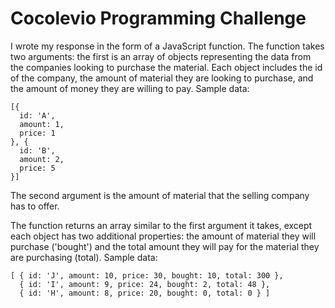 # Cocolevio Programming Challenge

I wrote my response in the form of a JavaScript function. The function takes two arguments: the first is an array of objects representing the data from the companies looking to purchase the material. Each object includes the id of the company, the amount of material they are looking to purchase, and the amount of money they are willing to pay. Sample data:
```
[{
  id: 'A',
  amount: 1,
  price: 1
}, {
  id: 'B',
  amount: 2,
  price: 5
}]
```
The second argument is the amount of material that the selling company has to offer.

The function returns an array similar to the first argument it takes, except each object has two additional properties: the amount of material they will purchase ('bought') and the total amount they will pay for the material they are purchasing (total). Sample data:
```
[ { id: 'J', amount: 10, price: 30, bought: 10, total: 300 },
  { id: 'I', amount: 9, price: 24, bought: 2, total: 48 },
  { id: 'H', amount: 8, price: 20, bought: 0, total: 0 } ]

```
